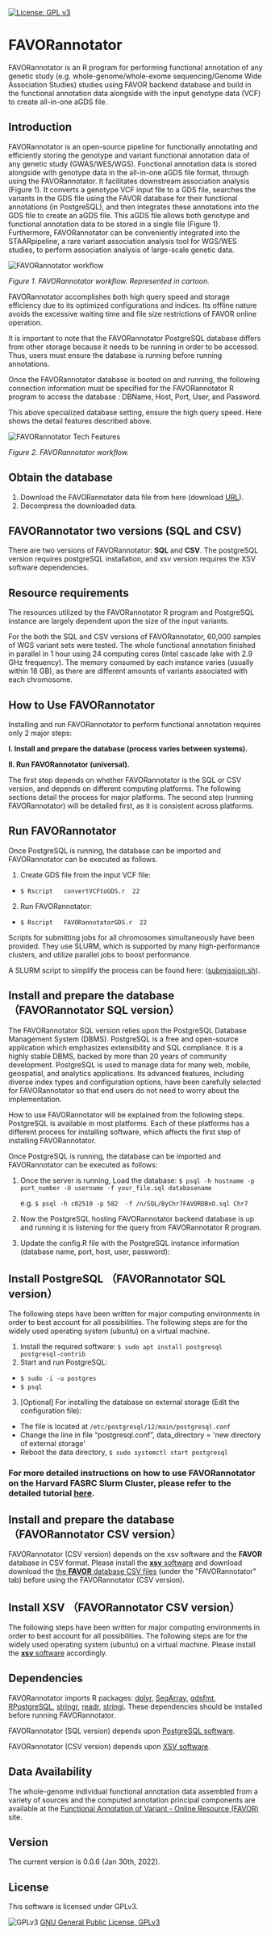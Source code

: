 [![License: GPL v3](https://img.shields.io/badge/License-GPLv3-blue.svg)](https://www.gnu.org/licenses/gpl-3.0)

# **FAVORannotator**
FAVORannotator is an R program for performing functional annotation of any genetic study (e.g. whole-genome/whole-exome sequencing/Genome Wide Association Studies) studies using FAVOR backend database and build in the functional annotation data alongside with the input genotype data (VCF) to create all-in-one aGDS file.

## Introduction

FAVORannotator is an open-source pipeline for functionally annotating and efficiently storing the genotype and variant functional annotation data of any genetic study (GWAS/WES/WGS). Functional annotation data is stored alongside with genotype data in the all-in-one aGDS file format, through using the FAVORannotator. It facilitates downstream association analysis (Figure 1). It converts a genotype VCF input file to a GDS file, searches the variants in the GDS file using the FAVOR database for their functional annotations (in PostgreSQL), and then integrates these annotations into the GDS file to create an aGDS file. This aGDS file allows both genotype and functional annotation data to be stored in a single file (Figure 1). Furthermore, FAVORannotator can be conveniently integrated into the STAARpipeline, a rare variant association analysis tool for WGS/WES studies, to perform association analysis of large-scale genetic data.

![FAVORannotator workflow](https://github.com/zhouhufeng/FAVORannotator/blob/main/Docs/Tutorial/Figures/figure1.png)

_Figure 1. FAVORannotator workflow. Represented in cartoon._

FAVORannotator accomplishes both high query speed and storage efficiency due to its optimized configurations and indices. Its offline nature avoids the excessive waiting time and file size restrictions of FAVOR online operation.

It is important to note that the FAVORannotator PostgreSQL database differs from other storage because it needs to be running in order to be accessed. Thus, users must ensure the database is running before running annotations.

Once the FAVORannotator database is booted on and running, the following connection information must be specified for the FAVORannotator R program to access the database : DBName, Host, Port, User, and Password.

This above specialized database setting, ensure the high query speed. Here shows the detail features described above.

![FAVORannotator Tech Features](https://github.com/zhouhufeng/FAVORannotator/blob/main/Docs/Tutorial/Figures/figure4.png)

_Figure 2. FAVORannotator workflow._


## Obtain the database
1. Download the FAVORannotator data file from here (download [URL](http://favor.genohub.org)).
2. Decompress the downloaded data. 

## FAVORannotator two versions (SQL and CSV)

There are two versions of FAVORannotator: **SQL** and **CSV**. 
The postgreSQL version requires postgreSQL installation, and xsv version requires the XSV software dependencies. 


## Resource requirements

The resources utilized by the FAVORannotator R program and PostgreSQL instance are largely dependent upon the size of the input variants. 

For the both the SQL and CSV versions of FAVORannotator, 60,000 samples of WGS variant sets were tested. The whole functional annotation finished in parallel in 1 hour using 24 computing cores (Intel cascade lake with 2.9 GHz frequency). The memory consumed by each instance varies (usually within 18 GB), as there are different amounts of variants associated with each chromosome.

## How to Use FAVORannotator

   Installing and run FAVORannotator to perform functional annotation requires only 2 major steps:

**I.	Install and prepare the database (process varies between systems).**

**II.	Run FAVORannotator (universal).** 

The first step depends on whether FAVORannotator is the SQL or CSV version, and depends on different computing platforms. The following sections detail the process for major platforms. The second step (running FAVORannotator) will be detailed first, as it is consistent across platforms.

## Run FAVORannotator

Once PostgreSQL is running, the database can be imported and FAVORannotator can be executed as follows.

1.	Create GDS file from the input VCF file:

-	``` $ Rscript   convertVCFtoGDS.r  22 ```

2.	Run FAVORannotator:

-	``` $ Rscript   FAVORannotatorGDS.r  22 ```  


Scripts for submitting jobs for all chromosomes simultaneously have been provided. They use SLURM, which is supported by many high-performance clusters, and utilize parallel jobs to boost performance.

A SLURM script to simplify the process can be found here: ([submission.sh](https://github.com/zhouhufeng/FAVORannotator/blob/main/Scripts/SQL/submitJobs.sh)).

## Install and prepare the database（FAVORannotator SQL version）

The FAVORannotator SQL version relies upon the PostgreSQL Database Management System (DBMS). PostgreSQL is a free and open-source application which emphasizes extensibility and SQL compliance. It is a highly stable DBMS, backed by more than 20 years of community development. PostgreSQL is used to manage data for many web, mobile, geospatial, and analytics applications. Its advanced features, including diverse index types and configuration options, have been carefully selected for FAVORannotator so that end users do not need to worry about the implementation.

How to use FAVORannotator will be explained from the following steps. PostgreSQL is available in most platforms. Each of these platforms has a different process for installing software, which affects the first step of installing FAVORannotator.
 
Once PostgreSQL is running, the database can be imported and FAVORannotator can be executed as follows:

1. Once the server is running, Load the database: ```$ psql -h hostname -p port_number -U username -f your_file.sql databasename ```
   
   e.g. ```$ psql -h c02510 -p 582  -f /n/SQL/ByChr7FAVORDBxO.sql Chr7```

2. Now the PostgreSQL hosting FAVORannotator backend database is up and running it is listening for the query from FAVORannotator R program. 

3. Update the config.R file with the PostgreSQL instance information (database name, port, host, user, password):


## Install PostgreSQL （FAVORannotator SQL version）

The following steps have been written for major computing environments in order to best account for all possibilities. The following steps are for the widely used operating system (ubuntu) on a virtual machine.

1. Install the required software: ```$ sudo apt install postgresql postgresql-contrib```
2. Start and run PostgreSQL: 
 - ```$ sudo -i -u postgres ``` 
 - ```$ psql```

3. [Optional] For installing the database on external storage (Edit the configuration file):
-	The file is located at ```/etc/postgresql/12/main/postgresql.conf```
-	Change the line in file “postgresql.conf”, data_directory = 'new directory of external storage'
-	Reboot the data directory, ```$ sudo systemctl start postgresql```


### For more detailed instructions on how to use FAVORannotator on the Harvard FASRC Slurm Cluster, please refer to the detailed tutorial [here](https://github.com/zhouhufeng/FAVORannotator/blob/main/Docs/Tutorial/Demos/FASRC.md). 


## Install and prepare the database（FAVORannotator CSV version）

FAVORannotator (CSV version) depends on the xsv software and the **FAVOR** database in CSV format. Please install the <a href="https://github.com/BurntSushi/xsv">**xsv** software</a> and download
download the <a href="http://favor.genohub.org"> the **FAVOR** database CSV files</a> (under the "FAVORannotator" tab) before using the FAVORannotator (CSV version). 

## Install XSV （FAVORannotator CSV version）

The following steps have been written for major computing environments in order to best account for all possibilities. The following steps are for the widely used operating system (ubuntu) on a virtual machine.
Please install the <a href="https://github.com/BurntSushi/xsv">**xsv** software</a> accordingly.

## Dependencies
FAVORannotator imports R packages: <a href="https://cran.r-project.org/web/packages/dplyr/index.html">dplyr</a>, <a href="https://bioconductor.org/packages/release/bioc/html/SeqArray.html">SeqArray</a>, <a href="https://bioconductor.org/packages/release/bioc/html/gdsfmt.html">gdsfmt</a>, <a href="https://cran.r-project.org/web/packages/RPostgreSQL/index.html">RPostgreSQL</a>, <a href="https://stringr.tidyverse.org">stringr</a>, <a href="https://readr.tidyverse.org">readr</a>, <a href="https://cran.r-project.org/web/packages/stringi/index.html">stringi</a>. These dependencies should be installed before running FAVORannotator.

FAVORannotator (SQL version) depends upon <a href="https://www.postgresql.org"> PostgreSQL software</a>.

FAVORannotator (CSV version) depends upon <a href="https://github.com/BurntSushi/xsv"> XSV software</a>.

## Data Availability
The whole-genome individual functional annotation data assembled from a variety of sources and the computed annotation principal components are available at the [Functional Annotation of Variant - Online Resource (FAVOR)](http://favor.genohub.org) site.

## Version
The current version is 0.0.6 (Jan 30th, 2022).
## License
This software is licensed under GPLv3.

![GPLv3](http://www.gnu.org/graphics/gplv3-127x51.png)
[GNU General Public License, GPLv3](http://www.gnu.org/copyleft/gpl.html)

